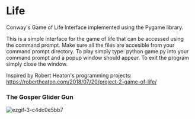 # Life
Conway's Game of Life Interface implemented using the Pygame library.

This is a simple interface for the game of life that can be accessed using the command prompt. Make sure all the files are accesible from your command prompt directory.
To play simply type: python game.py into your command prompt and a popup window should appear. To exit the program simply close the window.

Inspired by Robert Heaton's programming projects: https://robertheaton.com/2018/07/20/project-2-game-of-life/

### The Gosper Glider Gun
![ezgif-3-c4dc0e5bb7](https://user-images.githubusercontent.com/99034740/163608819-b0627745-45a7-440e-b887-2bc994ce07da.gif)
